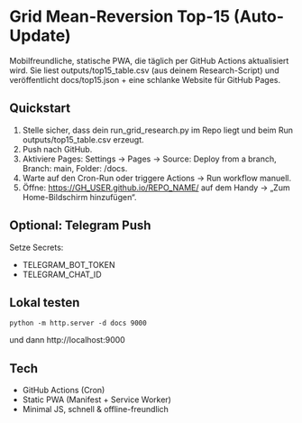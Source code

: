 # Grid Mean-Reversion Top-15 (Auto-Update)

Mobilfreundliche, statische PWA, die täglich per GitHub Actions aktualisiert wird. Sie liest outputs/top15_table.csv (aus deinem Research-Script) und veröffentlicht docs/top15.json + eine schlanke Website für GitHub Pages.

## Quickstart

1. Stelle sicher, dass dein run_grid_research.py im Repo liegt und beim Run outputs/top15_table.csv erzeugt.
2. Push nach GitHub.
3. Aktiviere Pages: Settings → Pages → Source: Deploy from a branch, Branch: main, Folder: /docs.
4. Warte auf den Cron-Run oder triggere Actions → Run workflow manuell.
5. Öffne: https://GH_USER.github.io/REPO_NAME/ auf dem Handy → „Zum Home-Bildschirm hinzufügen“.

## Optional: Telegram Push

Setze Secrets:

* TELEGRAM_BOT_TOKEN
* TELEGRAM_CHAT_ID

## Lokal testen

```
python -m http.server -d docs 9000
```
und dann http://localhost:9000

## Tech

* GitHub Actions (Cron)
* Static PWA (Manifest + Service Worker)
* Minimal JS, schnell & offline-freundlich
